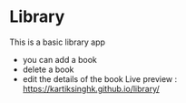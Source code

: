 # Library
This is a basic library app
- you can add a book
- delete a book
- edit the details of the book
Live preview : https://kartiksinghk.github.io/library/

